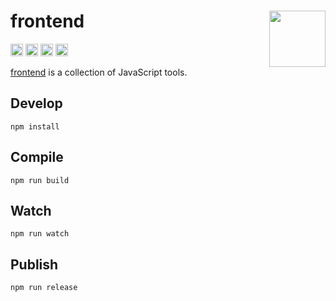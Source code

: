 # frontend [<img src="https://avatars.githubusercontent.com/u/52989093" alt="" width="90" height="90" align="right">][frontend]

[<img alt="build status" src="https://img.shields.io/travis/jsxtools/frontend/master.svg" height="20">](https://travis-ci.org/jsxtools/frontend)
[<img alt="code coverage" src="https://img.shields.io/codecov/c/github/jsxtools/frontend" height="20">](https://codecov.io/gh/jsxtools/frontend)
[<img alt="issue tracker" src="https://img.shields.io/github/issues/jsxtools/frontend.svg" height="20">](https://github.com/jsxtools/frontend/issues)
[<img alt="pull requests" src="https://img.shields.io/github/issues-pr/jsxtools/frontend.svg" height="20">](https://github.com/jsxtools/frontend/pulls)

[frontend] is a collection of JavaScript tools.

## Develop

```
npm install
```

## Compile

```
npm run build
```

## Watch

```
npm run watch
```

## Publish

```
npm run release
```

[frontend]: https://github.com/jsxtools/frontend
